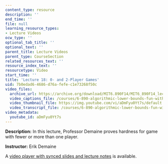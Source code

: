 ```yaml
---
content_type: resource
description: ''
end_time: ''
file: null
learning_resource_types:
- Lecture Videos
ocw_type: ''
optional_tab_title: ''
optional_text: ''
parent_title: Lecture Videos
parent_type: CourseSection
related_resources_text: ''
resource_index_text: ''
resourcetype: Video
start_time: ''
title: 'Lecture 18: 0- and 2-Player Games'
uid: 7b0edad6-4686-d76a-fefe-c1e73268f50c
video_files:
  archive_url: https://archive.org/download/MIT6.890F14/MIT6_890F14_lec18_300k.mp4
  video_captions_file: /courses/6-890-algorithmic-lower-bounds-fun-with-hardness-proofs-fall-2014/ce93ec0101c85237a48fc5c64ce5c6b3_aDmFyu0Yt7s.vtt
  video_thumbnail_file: https://img.youtube.com/vi/aDmFyu0Yt7s/default.jpg
  video_transcript_file: /courses/6-890-algorithmic-lower-bounds-fun-with-hardness-proofs-fall-2014/15d4db927e532402521538097503bff2_aDmFyu0Yt7s.pdf
video_metadata:
  youtube_id: aDmFyu0Yt7s
---
```


**Description:** In this lecture, Professor Demaine proves hardness for game with fewer or more than one player.

**Instructor:** Erik Demaine

A [video player with synced slides and lecture notes](http://courses.csail.mit.edu/6.890/fall14/lectures/L18.html) is available.

